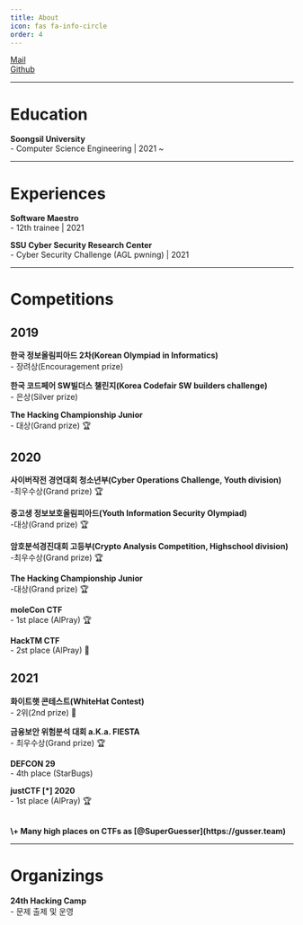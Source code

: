 ```yaml
---
title: About
icon: fas fa-info-circle
order: 4
---
```


<a href="mailto:g0y4ng2@kakao.com" >Mail</a>
<br>
<a href="//github.com/G0RiyA">Github</a>

---

# Education
<strong>Soongsil University</strong><br>
\- Computer Science Engineering | 2021 ~

---
# Experiences
<strong>Software Maestro</strong><br>
\- 12th trainee | 2021

<strong>SSU Cyber Security Research Center</strong><br>
\- Cyber Security Challenge (AGL pwning) | 2021

---
# Competitions

## 2019
<strong>한국 정보올림피아드 2차(Korean Olympiad in Informatics)</strong><br>
\- 장려상(Encouragement prize)

<strong>한국 코드페어 SW빌더스 챌린지(Korea Codefair SW builders challenge)</strong><br>
\- 은상(Silver prize)

<strong>The Hacking Championship Junior</strong><br>
\- 대상(Grand prize) 🏆

## 2020
<strong>사이버작전 경연대회 청소년부(Cyber Operations Challenge, Youth division)</strong><br>
\-최우수상(Grand prize) 🏆<br>

<strong>중고생 정보보호올림피아드(Youth Information Security Olympiad)</strong><br>
\-대상(Grand prize) 🏆<br>

<strong>암호분석경진대회 고등부(Crypto Analysis Competition, Highschool division)</strong><br>
\-최우수상(Grand prize) 🏆<br>

<strong>The Hacking Championship Junior</strong><br>
\-대상(Grand prize) 🏆<br>

<strong>moleCon CTF</strong><br>
\- 1st place (AlPray) 🏆

<strong>HackTM CTF</strong><br>
\- 2st place (AlPray) 🥈


## 2021
<strong>화이트햇 콘테스트(WhiteHat Contest)</strong><br>
\- 2위(2nd prize) 🥈

<strong>금융보안 위험분석 대회 a.K.a. FIESTA</strong><br>
\- 최우수상(Grand prize) 🏆

<strong>DEFCON 29</strong><br>
\- 4th place (StarBugs)

<strong>justCTF [*] 2020</strong><br>
\- 1st place (AlPray) 🏆

<br>
<strong>\+ Many high places on CTFs as [@SuperGuesser](https://gusser.team)</strong>

---
# Organizings

<strong>24th Hacking Camp</strong><br>
\- 문제 출제 및 운영

<!--🏆🥇🥈🥉-->